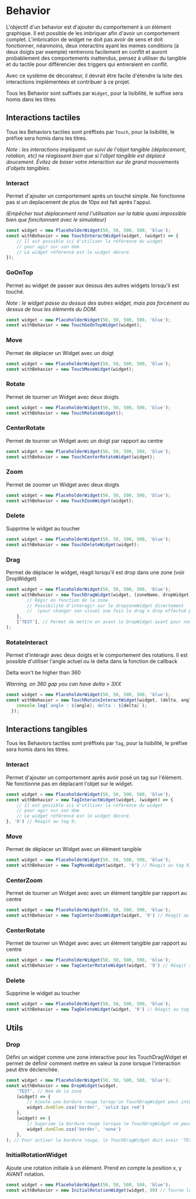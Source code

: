 # Behavior
L'objectif d'un behavior est d'ajouter du comportement à un élément graphique. Il est possible de les imbriquer afin d'avoir un comportement complet.
L'imbrication de widget ne doit pas avoir de sens et doit fonctionner, néanmoins, deux interactins ayant les memes conditions (à deux doigts par exemple) rentrerons facilement en conflit et auront probablement des comportements inattendus, pensez à utiliser du tangible et du tactile pour différencier des triggers qui entreraient en conflit.

Avec ce système de décorateur, il devrait être facile d'étendre la lsite des interactions implémentées et contribuer à ce projet.

Tous les Behavior sont suffixés par `Widget`, pour la lisibilité, le suffixe sera homis dans les titres 


## Interactions tactiles
Tous les Behaviors tactiles sont préffixés par `Touch`, pour la lisibilité, le préfixe sera homis dans les titres.

_Note : les interactions impliquant un suivi de l'objet tangible (déplacement, rotation, etc) ne réagissent bien que si l'objet tangible est déplacé doucement. Évitez de baser votre interaction sur de grand mouvements d'objets tangibles._ 
### Interact
Permet d'ajouter un comportement après un touché simple. Ne fonctionne pas si un deplacement de plus de 10px est fait après l'appui. 

_(Empêcher tout déplacement rend l'utilisation sur la table quasi impossible bien que foncitonnant avec le simulateur)_
```typescript
const widget = new PlaceholderWidget(50, 50, 500, 500, 'blue');
const withBehavior = new TouchInteractWidget(widget, (widget) => {
    // Il est possible ici d'utiliser la référence du widget
    // pour agir sur son dom
    // Le widget référencé est le widget décoré.
});
```

### GoOnTop
Permet au widget de passer aux dessus des autres widgets lorsqu'il est touché.

_Note : le widget passe au dessus des autres widget, mais pas forcément au dessus de tous les éléments du DOM._
```typescript
const widget = new PlaceholderWidget(50, 50, 500, 500, 'blue');
const withBehavior = new TouchGoOnTopWidget(widget);
```

### Move
Permet de déplacer un Widget avec un doigt
```typescript
const widget = new PlaceholderWidget(50, 50, 500, 500, 'blue');
const withBehavior = new TouchMoveWidget(widget);
```

### Rotate
Permet de tourner un Widget avec deux doigts
```typescript
const widget = new PlaceholderWidget(50, 50, 500, 500, 'blue');
const withBehavior = new TouchRotateWidget();
```

### CenterRotate
Permet de tourner un Widget avec un doigt par rapport au centre
```typescript
const widget = new PlaceholderWidget(50, 50, 500, 500, 'blue');
const withBehavior = new TouchCenterRotateWidget(widget);
```

### Zoom
Permet de zoomer un Widget avec deux doigts
```typescript
const widget = new PlaceholderWidget(50, 50, 500, 500, 'blue');
const withBehavior = new TouchZoomWidget(widget);
```

### Delete
Supprime le widget au toucher
```typescript
const widget = new PlaceholderWidget(50, 50, 500, 500, 'blue');
const withBehavior = new TouchDeleteWidget(widget);
```

### Drag
Permet de déplacer le widget, réagit lorsqu'il est drop dans une zone (voir DropWidget)

```typescript
const widget = new PlaceholderWidget(50, 50, 500, 500, 'blue');
const withBehavior = new TouchDragWidget(widget, (zoneName, dropWidget) => {
        // Régir en fonction de la zone
        // Possibilité d'interagir sur le dropzoneWidget directement 
        //  (pour changer son visuel une fois le drag n drop effectué par exemple)
    }, 
    ['TEST'], // Permet de mettre en avant le DropWidget ayant pour nom de zone 'TEST' si celui-ci implémente les méthodes associés
);
```
### RotateInteract
Permet d'intéragir avec deux doigts et le comportement des rotations. Il est possible d'utiliser l'angle actuel ou le delta dans la fonction de callback

Delta won't be higher than 360

_Warning, on 360 gap you can have delta > 3XX_ 

```typescript
const widget = new PlaceholderWidget(50, 50, 500, 500, 'blue');
const withBehavior = new TouchRotateInteractWidget(widget, (delta, angle) => {
    console.log(`angle : ${angle}; delta : ${delta}`);
  });
```
## Interactions tangibles
Tous les Behaviors tactiles sont préffixés par `Tag`, pour la lisibilité, le préfixe sera homis dans les titres.

### Interact
Permet d'ajouter un comportement après avoir posé un tag sur l'élément. Ne fonctionne pas en déplacant l'objet sur le widget.
```typescript
const widget = new PlaceholderWidget(50, 50, 500, 500, 'blue');
const withBehavior = new TagInteractWidget(widget, (widget) => {
    // Il est possible ici d'utiliser la référence du widget
    // pour agir sur son dom
    // Le widget référencé est le widget décoré.
}, '9') // Réagit au tag 9;
```

### Move
Permet de déplacer un Widget avec un élément tangible
```typescript
const widget = new PlaceholderWidget(50, 50, 500, 500, 'blue');
const withBehavior = new TagMoveWidget(widget, '9') // Réagit au tag 9;
```

### CenterZoom
Permet de tourner un Widget avec avec un élément tangible par rapport au centre
```typescript
const widget = new PlaceholderWidget(50, 50, 500, 500, 'blue');
const withBehavior = new TagCenterZoomWidget(widget, '9') // Réagit au tag 9;
```

### CenterRotate
Permet de tourner un Widget avec avec un élément tangible par rapport au centre
```typescript
const widget = new PlaceholderWidget(50, 50, 500, 500, 'blue');
const withBehavior = new TagCenterRotateWidget(widget, '9') // Réagit au tag 9;
```

### Delete
Supprime le widget au toucher
```typescript
const widget = new PlaceholderWidget(50, 50, 500, 500, 'blue');
const withBehavior = new TagDeleteWidget(widget, '9') // Réagit au tag 9;
```

## Utils

### Drop
Défini un widget comme une zone interactive pour les TouchDragWidget et permet de définir comment mettre en valeur la zone lorsque l'interaction peut être déclenchée.

```typescript
const widget = new PlaceholderWidget(50, 50, 500, 500, 'blue');
const withBehavior = new DropWidget(widget,
    'TEST', // Nom de la zone 
    (widget) => {
        // Ajoute une bordure rouge lorsqu'un TouchDragWidget peut interagir avec cette zone
        widget.domElem.css('border', 'solid 1px red') 
    },
    (widget) => {
        // Supprime la bordure rouge lorsque le TouchDragWidget ne peut plus interagir avec cette zone
        widget.domElem.css('border', 'none')
    },
); // Pour activer la bordure rouge, le TouchDragWidget doit avoir 'TEST' dans sa liste zoneForInteractions
```

### InitialRotationWidget
Ajoute une rotation initiale à un élément. Prend en compte la position x, y AVANT rotation.
```typescript
const widget = new PlaceholderWidget(50, 50, 500, 500, 'blue');
const withBehavior = new InitialRotationWidget(widget, 90) // Tourne le widget à 90°
```
